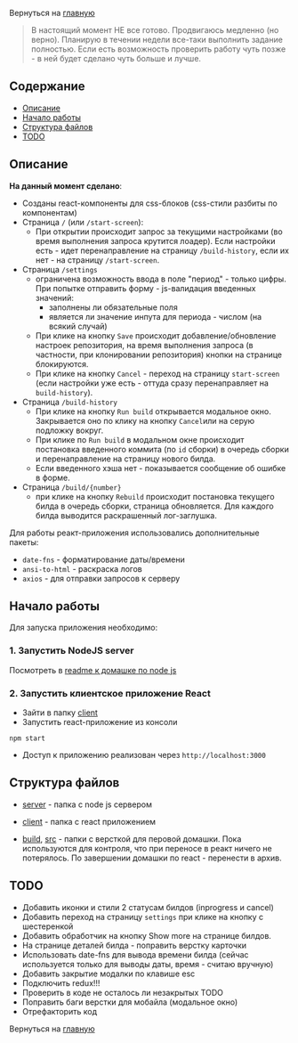 Вернуться на [главную](README.md)

> В настоящий момент НЕ все готово. Продвигаюсь медленно (но верно). Планирую в течении недели все-таки выполнить задание полностью. Если есть возможность проверить работу чуть позже - в ней будет сделано чуть больше и лучше.

## Содержание

- [Описание](#about)
- [Начало работы](#getting_started)
- [Структура файлов](#file_tree)
- [TODO](#todo)

## Описание <a name = "about"></a>

**На данный момент сделано**:
 - Созданы react-компоненты для css-блоков (css-стили разбиты по компонентам)
 - Страница `/` (или `/start-screen`):
    - При открытии происходит запрос за текущими настройками (во время выполнения запроса крутится лоадер). Если настройки есть - идет перенаправление на страницу `/build-history`, если их нет - на страницу `/start-screen`.
 - Страница `/settings`
    - ограничена возможность ввода в поле "период" - только цифры. При попытке отправить форму - js-валидация введенных значений: 
        - заполнены ли обязательные поля
        - является ли значение инпута для периода - числом (на всякий случай)
    - При клике на кнопку `Save` происходит добавление/обновление настроек репозитория, на время выполнения запроса (в частности, при клонировании репозитория) кнопки на странице блокируются. 
    - При клике на кнопку `Cancel` - переход на страницу `start-screen` (если настройки уже есть - оттуда сразу перенаправляет на `build-history`).
 - Страница `/build-history`
    - При клике на кнопку `Run build` открывается модальное окно. Закрывается оно по клику на кнопку `Cancel`или на серую подложку вокруг. 
    - При клике по `Run build` в модальном окне происходит постановка введенного коммита (по `id` сборки) в очередь сборки и перенаправление на страницу нового билда. 
    - Если введенного хэша нет - показывается сообщение об ошибке в форме.
- Страница `/build/{number}` 
    - при клике на кнопку `Rebuild` происходит постановка текущего билда в очередь сборки, страница обновляется. Для каждого билда выводится раскрашенный лог-заглушка.

Для работы реакт-приложения использовались дополнительные пакеты:
- `date-fns` - форматирование даты/времени
- `ansi-to-html` - раскраска логов
- `axios` - для отправки запросов к серверу

## Начало работы <a name = "getting_started"></a>

Для запуска приложения необходимо:

### 1. Запустить NodeJS server

Посмотреть в [readme к домашке по node js](README-NODEJS.md#getting_started)

### 2. Запустить клиентское приложение React
- Зайти в папку [client](client)
- Запустить react-приложение из консоли
```CLI
npm start
```
- Доступ к приложению реализован через `http://localhost:3000`

## Структура файлов <a name = "file_tree"></a>

- [server](server) - папка с node js сервером
- [client](client) - папка с react приложением

- [build](build), [src](src) - папки с версткой для перовой домашки. Пока используются для контроля, что при переносе в реакт ничего не потерялось. По завершении домашки по react - перенести в архив.

## TODO

- Добавить иконки и стили 2 статусам билдов (inprogress и cancel)
- Добавить переход на страницу `settings` при клике на кнопку с шестеренкой
- Добавить обработчик на кнопку Show more на странице билдов.
- На странице деталей билда - поправить верстку карточки
- Использовать date-fns для вывода времени билда (сейчас используется только для выводы даты, время - считаю вручную)
- Добавить закрытие модалки по клавише esc
- Подключить redux!!!
- Проверить в коде не осталось ли незакрытых TODO
- Поправить баги верстки для мобайла (модальное окно)
- Отрефакторить код

Вернуться на [главную](README.md)
